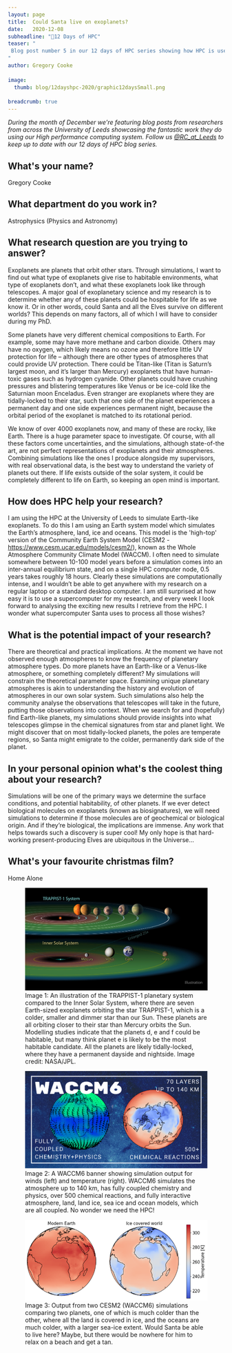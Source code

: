 ```yaml
---
layout: page
title:  Could Santa live on exoplanets?
date:   2020-12-08
subheadline: "🎄12 Days of HPC"
teaser: "
 Blog post number 5 in our 12 days of HPC series showing how HPC is used to simulate proteins interacting with biological membranes!
"
author: Gregory Cooke

image:
  thumb: blog/12dayshpc-2020/graphic12daysSmall.png

breadcrumb: true
---
```


_During the month of December we're featuring blog posts from researchers from across the University of Leeds showcasing the fantastic work they do using our High performance computing system. Follow us [@RC_at_Leeds](https://twitter.com/RC_at_leeds) to keep up to date with our 12 days of HPC blog series._

## What's your name?

Gregory Cooke

## What department do you work in?

Astrophysics (Physics and Astronomy)

## What research question are you trying to answer?

Exoplanets are planets that orbit other stars. Through simulations, I want to find out what type of exoplanets give rise to habitable environments, what type of exoplanets don’t, and what these exoplanets look like through telescopes. A major goal of exoplanetary science and my research is to determine whether any of these planets could be hospitable for life as we know it. Or in other words, could Santa and all the Elves survive on different worlds? This depends on many factors, all of which I will have to consider during my PhD. 

Some planets have very different chemical compositions to Earth. For example, some may have more methane and carbon dioxide. Others may have no oxygen, which likely means no ozone and therefore little UV protection for life – although there are other types of atmospheres that could provide UV protection. There could be Titan-like (Titan is Saturn’s largest moon, and it’s larger than Mercury) exoplanets that have human-toxic gases such as hydrogen cyanide. Other planets could have crushing pressures and blistering temperatures like Venus or be ice-cold like the Saturnian moon Enceladus. Even stranger are exoplanets where they are tidally-locked to their star, such that one side of the planet experiences a permanent day and one side experiences permanent night, because the orbital period of the exoplanet is matched to its rotational period.

We know of over 4000 exoplanets now, and many of these are rocky, like Earth. There is a huge parameter space to investigate. Of course, with all these factors come uncertainties, and the simulations, although state-of-the art, are not perfect representations of exoplanets and their atmospheres. Combining simulations like the ones I produce alongside my supervisors, with real observational data, is the best way to understand the variety of planets out there. If life exists outside of the solar system, it could be completely different to life on Earth, so keeping an open mind is important.

## How does HPC help your research?

I am using the HPC at the University of Leeds to simulate Earth-like exoplanets. To do this I am using an Earth system model which simulates the Earth’s atmosphere, land, ice and oceans. This model is the 'high-top' version of the Community Earth System Model (CESM2 - https://www.cesm.ucar.edu/models/cesm2/), known as the Whole Atmosphere Community Climate Model (WACCM). I often need to simulate somewhere between 10-100 model years before a simulation comes into an inter-annual equilibrium state, and on a single HPC computer node, 0.5 years takes roughly 18 hours. Clearly these simulations are computationally intense, and I wouldn’t be able to get anywhere with my research on a regular laptop or a standard desktop computer. I am still surprised at how easy it is to use a supercomputer for my research, and every week I look forward to analysing the exciting new results I retrieve from the HPC. I wonder what supercomputer Santa uses to process all those wishes?

## What is the potential impact of your research?

There are theoretical and practical implications. At the moment we have not observed enough atmospheres to know the frequency of planetary atmosphere types. Do more planets have an Earth-like or a Venus-like atmosphere, or something completely different? My simulations will constrain the theoretical parameter space. Examining unique planetary atmospheres is akin to understanding the history and evolution of atmospheres in our own solar system. Such simulations also help the community analyse the observations that telescopes will take in the future, putting those observations into context. When we search for and (hopefully) find Earth-like planets, my simulations should provide insights into what telescopes glimpse in the chemical signatures from star and planet light. We might discover that on most tidally-locked planets, the poles are temperate regions, so Santa might emigrate to the colder, permanently dark side of the planet.

## In your personal opinion what's the coolest thing about your research?

Simulations will be one of the primary ways we determine the surface conditions, and potential habitability, of other planets. If we ever detect biological molecules on exoplanets (known as biosignatures), we will need simulations to determine if those molecules are of geochemical or biological origin. And if they’re biological, the implications are immense. Any work that helps towards such a discovery is super cool! My only hope is that hard-working present-producing Elves are ubiquitous in the Universe…

## What's your favourite christmas film?

Home Alone

<figure>
  <div style="text-align:center;">
    <img src='/images/blog/12dayshpc-2020/day6/TRAPPIST-1_Gregory Cooke.jpg' alt='An illustration of the TRAPPIST-1 planetary system compared to the Inner Solar System.' />
  </div>
  <figcaption>
    Image 1: An illustration of the TRAPPIST-1 planetary system compared to the Inner Solar System, where there are seven Earth-sized exoplanets orbiting the star TRAPPIST-1, which is a colder, smaller and dimmer star than our Sun. These planets are all orbiting closer to their star than Mercury orbits the Sun. Modelling studies indicate that the planets d, e and f could be habitable, but many think planet e is likely to be the most habitable candidate. All the planets are likely tidally-locked, where they have a permanent dayside and nightside. Image credit: NASA/JPL. 
  </figcaption>
</figure>

<figure>
  <div style="text-align:center;">
    <img src='/images/blog/12dayshpc-2020/day6/WACCM6_Banner_Gregory Cooke.png' alt='A WACCM6 banner showing simulation output for winds (left) and temperature (right).'/>
  </div>
  <figcaption>
    Image 2: A WACCM6 banner showing simulation output for winds (left) and temperature (right). WACCM6 simulates the atmosphere up to 140 km, has fully coupled chemistry and physics, over 500 chemical reactions, and fully interactive atmosphere, land, land ice, sea ice and ocean models, which are all coupled. No wonder we need the HPC! 
  </figcaption>
</figure>

<figure>
  <div style="text-align:center;">
    <img src='/images/blog/12dayshpc-2020/day6/WACCM6_Output_Gregory Cooke.png' alt='Output from two CESM2 (WACCM6) simulations comparing two planets, one of which is much colder than the other, where all the land is covered in ice, and the oceans are much colder, with a larger sea-ice extent.'>
  </div>  
  <figcaption>
    Image 3: Output from two CESM2 (WACCM6) simulations comparing two planets, one of which is much colder than the other, where all the land is covered in ice, and the oceans are much colder, with a larger sea-ice extent. Would Santa be able to live here? Maybe, but there would be nowhere for him to relax on a beach and get a tan.
  </figcaption>
</figure>